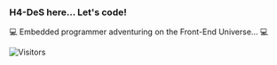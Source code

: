 ### H4-DeS here... Let's code! 
💻 Embedded programmer adventuring on the Front-End Universe... 💻

![Visitors](https://api.visitorbadge.io/api/visitors?path=http%3A%2F%2Fgithub.com%2FH4-Des&label=visitors&countColor=%23ba88c8&style=plastic)

<!--
**H4-DeS/H4-DeS** is a ✨ _special_ ✨ repository because its `README.md` (this file) appears on your GitHub profile.

Here are some ideas to get you started:

- 🔭 I’m currently working on ...
- 🌱 I’m currently learning ...
- 👯 I’m looking to collaborate on ...
- 🤔 I’m looking for help with ...
- 💬 Ask me about ...
- 📫 How to reach me: ...
- 😄 Pronouns: ...
- ⚡ Fun fact: ...
-->
